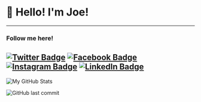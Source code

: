 # 👋 Hello! I'm Joe! 
---
### Follow me here!
[![Twitter Badge](https://img.shields.io/badge/-@JoeTanCY-1DA1F2?style=flat-square&logo=twitter&logoColor=white&link=https://twitter.com/joetancy)](https://twitter.com/joetancy) 
[![Facebook Badge](https://img.shields.io/badge/-Joe%20Tan-4267B2?style=flat-square&logo=facebook&logoColor=white&link=https://www.facebook.com/JoeTanCY/)](https://www.facebook.com/JoeTanCY/) 
[![Instagram Badge](https://img.shields.io/badge/-@JoeTanCY-405DE6?style=flat-square&logo=instagram&logoColor=white&link=https://www.instagram.com/joetancy/?hl=en)](https://www.instagram.com/joetancy/?hl=en)
[![LinkedIn Badge](https://img.shields.io/badge/-Joe%20Tan-blue?style=flat-square&logo=Linkedin&logoColor=white&link=https://www.linkedin.com/in/joetancy/)](https://www.linkedin.com/in/joetancy/) 
---
![My GitHub Stats](https://github-readme-stats.vercel.app/api?username=joetancy&show_icons=true)

![GitHub last commit](https://img.shields.io/github/last-commit/joetancy/joetancy?style=flat-square)
